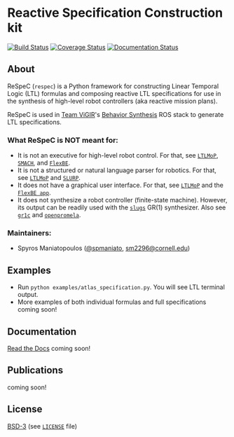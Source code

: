 # Reactive Specification Construction kit

[![Build Status][build_img]][travis]
[![Coverage Status][cover_img]][coveralls]
[![Documentation Status][docs_img]][docs]

## About

ReSpeC (`respec`) is a Python framework for constructing Linear Temporal Logic (LTL) formulas and composing reactive LTL specifications for use in the synthesis of high-level robot controllers (aka reactive mission plans).

ReSpeC is used in [Team ViGIR](http://www.teamvigir.org/)'s [Behavior Synthesis](https://github.com/team-vigir/vigir_behavior_synthesis) ROS stack to generate LTL specifications.

### What ReSpeC is NOT meant for:
- It is not an executive for high-level robot control. For that, see [`LTLMoP`](https://github.com/VerifiableRobotics/LTLMoP), [`SMACH`](http://wiki.ros.org/smach), and [`FlexBE`](https://github.com/team-vigir/flexbe_behavior_engine).
- It is not a structured or natural language parser for robotics. For that, see [`LTLMoP`](https://github.com/VerifiableRobotics/LTLMoP) and [`SLURP`](https://github.com/PennNLP/SLURP).
- It does not have a graphical user interface. For that, see [`LTLMoP`](https://github.com/VerifiableRobotics/LTLMoP) and the [`FlexBE app`](https://github.com/pschillinger/flexbe_chrome_app).
- It does not synthesize a robot controller (finite-state machine). However, its output can be readily used with the [`slugs`](https://github.com/VerifiableRobotics/slugs) GR(1) synthesizer. Also see [`gr1c`](https://github.com/slivingston/gr1c) and [`openpromela`](https://github.com/johnyf/openpromela).

### Maintainers:
- Spyros Maniatopoulos ([@spmaniato](https://github.com/spmaniato), sm2296@cornell.edu)

## Examples
* Run `python examples/atlas_specification.py`. You will see LTL terminal output.
* More examples of both individual formulas and full specifications coming soon!

## Documentation
[Read the Docs](http://respec.readthedocs.org/en/latest/) coming soon!

## Publications
coming soon!

## License
[BSD-3](http://opensource.org/licenses/BSD-3-Clause) (see [`LICENSE`](https://raw.githubusercontent.com/VerifiableRobotics/ReSpeC/master/LICENSE) file)

[build_img]: https://travis-ci.org/VerifiableRobotics/ReSpeC.svg?branch=master
[travis]: https://travis-ci.org/VerifiableRobotics/ReSpeC
[cover_img]: https://coveralls.io/repos/VerifiableRobotics/ReSpeC/badge.svg?branch=master&service=github
[coveralls]: https://coveralls.io/github/VerifiableRobotics/ReSpeC?branch=master
[docs_img]: https://readthedocs.org/projects/respec/badge/?version=latest
[docs]: https://readthedocs.org/projects/respec/?badge=latest
